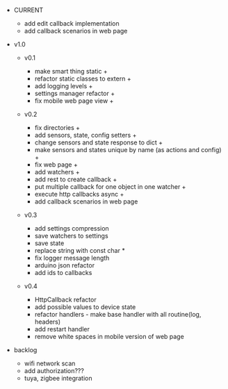 - CURRENT
    - add edit callback implementation
    - add callback scenarios in web page

- v1.0
    - v0.1
        - make smart thing static +
        - refactor static classes to extern +
        - add logging levels +
        - settings manager refactor +
        - fix mobile web page view +

    - v0.2
        - fix directories +
        - add sensors, state, config setters +
        - change sensors and state response to dict +
        - make sensors and states unique by name (as actions and config) +
        - fix web page + 
        - add watchers +
        - add rest to create callback +
        - put multiple callback for one object in one watcher +
        - execute http callbacks async +
        - add callback scenarios in web page
        
    - v0.3
        - add settings compression
        - save watchers to settings
        - save state
        - replace string with const char *
        - fix logger message length
        - arduino json refactor
        - add ids to callbacks

    - v0.4
        - HttpCallback refactor
        - add possible values to device state
        - refactor handlers - make base handler with all routine(log, headers)
        - add restart handler
        - remove white spaces in mobile version of web page

- backlog
    - wifi network scan
    - add authorization???
    - tuya, zigbee integration
